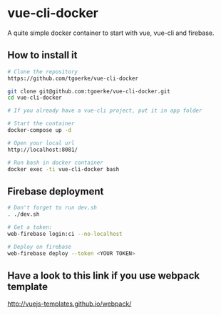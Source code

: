 # vue-cli-docker

A quite simple docker container to start with vue, vue-cli and firebase.

## How to install it

``` bash
# Clone the repository
https://github.com/tgoerke/vue-cli-docker

git clone git@github.com:tgoerke/vue-cli-docker.git
cd vue-cli-docker

# If you already have a vue-cli project, put it in app folder

# Start the container
docker-compose up -d

# Open your local url
http://localhost:8081/

# Run bash in docker container
docker exec -ti vue-cli-docker bash
```

## Firebase deployment

``` bash
# Don't forget to run dev.sh
. ./dev.sh

# Get a token:
web-firebase login:ci --no-localhost

# Deploy on firebase
web-firebase deploy --token <YOUR TOKEN>
```

## Have a look to this link if you use webpack template
http://vuejs-templates.github.io/webpack/
